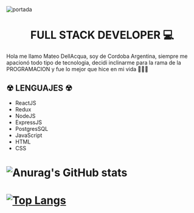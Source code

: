 ![portada](https://user-images.githubusercontent.com/29457718/141834763-37867cfc-35d7-4cea-b135-5d38a93fed12.png)

### 					    <h1 align='Center'> FULL STACK DEVELOPER 💻</h1>

Hola me llamo Mateo DellAcqua, soy de Cordoba Argentina, siempre me apacionó todo tipo de tecnologia, decidi inclinarme para la rama de la PROGRAMACION y fue lo mejor que hice en mi vida 🚀🚀🚀

## <h2> ☢ LENGUAJES ☢</h2> 
- ReactJS
- Redux
- NodeJS
- ExpressJS
- PostgresSQL
- JavaScript
- HTML
- CSS

# ![Anurag's GitHub stats](https://github-readme-stats.vercel.app/api?username=teodc888&show_icons=true&theme=radical)
# [![Top Langs](https://github-readme-stats.vercel.app/api/top-langs/?username=teodc888&layout=compact)](https://github.com/teodc888/github-readme-stats)
